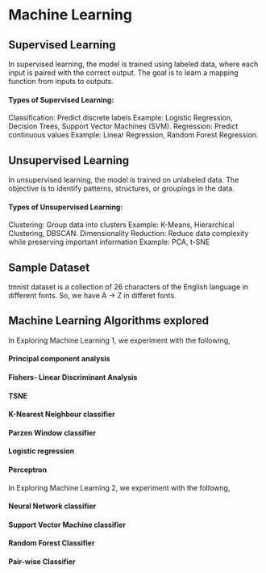 # Machine Learning
## Supervised Learning
In supervised learning, the model is trained using labeled data, where each input is paired with the correct output. The goal is to learn a mapping function from inputs to outputs.
#### Types of Supervised Learning:
Classification: Predict discrete labels 
    Example: Logistic Regression, Decision Trees, Support Vector Machines (SVM).
Regression: Predict continuous values
    Example: Linear Regression, Random Forest Regression.

## Unsupervised Learning
In unsupervised learning, the model is trained on unlabeled data. The objective is to identify patterns, structures, or groupings in the data.
#### Types of Unsupervised Learning:
Clustering: Group data into clusters 
    Example: K-Means, Hierarchical Clustering, DBSCAN.
Dimensionality Reduction: Reduce data complexity while preserving important information 
    Example: PCA, t-SNE

## Sample Dataset
tmnist dataset is a collection of 26 characters of the English language in different fonts.
So, we have A -> Z in differet fonts.

## Machine Learning Algorithms explored
In Exploring Machine Learning 1, we experiment with the following, 
#### Principal component analysis  
#### Fishers- Linear Discriminant Analysis 
#### TSNE 
#### K-Nearest Neighbour classifier 
#### Parzen Window classifier 
#### Logistic regression 
#### Perceptron

In Exploring Machine Learning 2, we experiment with the followng,
#### Neural Network classifier 
#### Support Vector Machine classifier 
#### Random Forest Classifier 
#### Pair-wise Classifier
